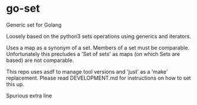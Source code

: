 # go-set

Generic set for Golang

Loosely based on the python3 sets operations using generics and iterators.

Uses a map as a synonym of a set. Members of a set must be comparable. 
Unfortunately this precludes a 'Set of sets' as maps (on which Sets are based) are not comparable.

This repo uses asdf to manage tool versions and 'just' as a 'make' replacement.
Please read DEVELOPMENT.md for instructions on how to set this up.

Spurious extra line
